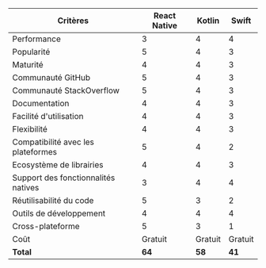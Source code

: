 | Critères                              | React Native | Kotlin | Swift  |
|---------------------------------------|--------------|--------|--------|
| Performance                           | 3            | 4      | 4      |
| Popularité                            | 5            | 4      | 3      |
| Maturité                              | 4            | 4      | 3      |
| Communauté GitHub                     | 5            | 4      | 3      |
| Communauté StackOverflow              | 5            | 4      | 3      |
| Documentation                         | 4            | 4      | 3      |
| Facilité d'utilisation                | 4            | 4      | 3      |
| Flexibilité                           | 4            | 4      | 3      |
| Compatibilité avec les plateformes    | 5            | 4      | 2      |
| Ecosystème de librairies              | 4            | 4      | 3      |
| Support des fonctionnalités natives   | 3            | 4      | 4      |
| Réutilisabilité du code               | 5            | 3      | 2      |
| Outils de développement               | 4            | 4      | 4      |
| Cross-plateforme                      | 5            | 3      | 1      |
| Coût                                  | Gratuit      | Gratuit| Gratuit|
| **Total**                             | **64**       | **58** | **41** |